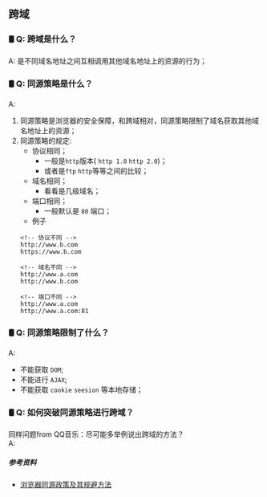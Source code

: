 ## 跨域

### 🛢 Q: 跨域是什么？
A: 是不同域名地址之间互相调用其他域名地址上的资源的行为；

### 🛢 Q: 同源策略是什么？
A: 
1. 同源策略是浏览器的安全保障，和跨域相对，同源策略限制了域名获取其他域名地址上的资源；
2. 同源策略的规定:
    + 协议相同；
        + 一般是`http`版本( `http 1.0` `http 2.0`)；
        + 或者是`ftp` `http`等等之间的比较；
    + 域名相同；
        + 看看是几级域名；
    + 端口相同；
        + 一般默认是 `80` 端口；
    + 例子
    ```
    <!-- 协议不同 -->
    http://www.b.com
    https://www.b.com 

    <!-- 域名不同 -->
    http://www.a.com
    http://www.b.com

    <!-- 端口不同 -->
    http://www.a.com
    http://www.a.com:81
   
    ```

### 🛢 Q: 同源策略限制了什么？
A: 
- 不能获取 `DOM`;
- 不能进行 `AJAX`;
- 不能获取 `cookie` `seesion` 等本地存储；

### 🛢 Q: 如何突破同源策略进行跨域？
同样问题from QQ音乐：尽可能多举例说出跨域的方法？<br>
A: 



















##### 参考资料
- [浏览器同源政策及其规避方法](http://www.ruanyifeng.com/blog/2016/04/same-origin-policy.html)
